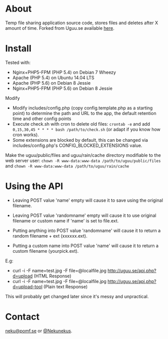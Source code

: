 # About
Temp file sharing application source code, stores files and deletes after X amount of time. Forked from Uguu.se available [here](https://github.com/nokonoko/uguu).

# Install
Tested with:
* Nginx+PHP5-FPM (PHP 5.4) on Debian 7 Wheezy
* Apache (PHP 5.4) on Ubuntu 14.04 LTS
* Apache (PHP 5.6) on Debian 8 Jessie
* Nginx+PHP5-FPM (PHP 5.6) on Debian 8 Jessie

Modify
* Modify includes/config.php (copy config.template.php as a starting point) to determine the path and URL to the app, the default retention time and other config points
* Execute check.sh with cron to delete old files: `crontab -e` and add `0,15,30,45 * * * * bash /path/to/check.sh` (or adapt if you know how cron works).
* Some extensions are blocked by default, this can be changed via includes/config.php's CONFIG_BLOCKED_EXTENSIONS value.

Make the uguu/public/files and uguu/rain/cache directory modifiable to the web server user:
`chown -R www-data:www-data /path/to/uguu/public/files` and `chown -R www-data:www-data /path/to/uguu/rain/cache`

# Using the API

  * Leaving POST value 'name' empty will cause it to save using the original filename.
  * Leaving POST value 'randomname' empty will cause it to use original filename or custom name if 'name' is set to file.ext.

  * Putting anything into POST value 'randomname' will cause it to return a random filename + ext (xxxxxx.ext).
  * Putting a custom name into POST value 'name' will cause it to return a custom filename (yourpick.ext).

  E.g:
  * curl -i -F name=test.jpg -F file=@localfile.jpg http://uguu.se/api.php?d=upload (HTML Response)
  * curl -i -F name=test.jpg -F file=@localfile.jpg http://uguu.se/api.php?d=upload-tool (Plain text Response)

This will probably get changed later since it's messy and unpractical.

# Contact
[neku@pomf.se](mailto:neku@pomf.se) or [@Nekunekus](https://twitter.com/nekunekus).
